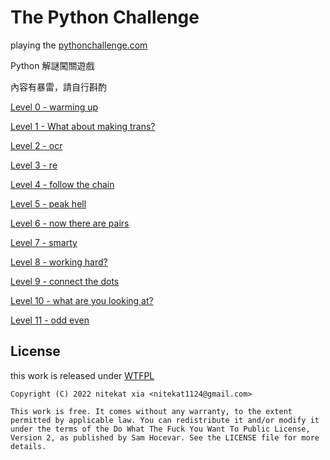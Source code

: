 # The Python Challenge

playing the [pythonchallenge.com](http://www.pythonchallenge.com/)

Python 解謎闖關遊戲

內容有暴雷，請自行斟酌

[Level 0 - warming up](00_warming_up.ipynb)

[Level 1 - What about making trans?](01_what_about_making_trans.ipynb)

[Level 2 - ocr](02_ocr.ipynb)

[Level 3 - re](03_re.ipynb)

[Level 4 - follow the chain](04_follow_the_chain.ipynb)

[Level 5 - peak hell](05_peak_hell.ipynb)

[Level 6 - now there are pairs](06_now_there_are_pairs.ipynb)

[Level 7 - smarty](07_smarty.ipynb)

[Level 8 - working hard?](08_working_hard.ipynb)

[Level 9 - connect the dots](09_connect_the_dots.ipynb)

[Level 10 - what are you looking at?](10_what_are_you_looking_at.ipynb)

[Level 11 - odd even](11_odd_even.ipynb)

## License

this work is released under [WTFPL](http://www.wtfpl.net/)

```
Copyright (C) 2022 nitekat xia <nitekat1124@gmail.com>

This work is free. It comes without any warranty, to the extent
permitted by applicable law. You can redistribute it and/or modify it
under the terms of the Do What The Fuck You Want To Public License,
Version 2, as published by Sam Hocevar. See the LICENSE file for more details.
```
